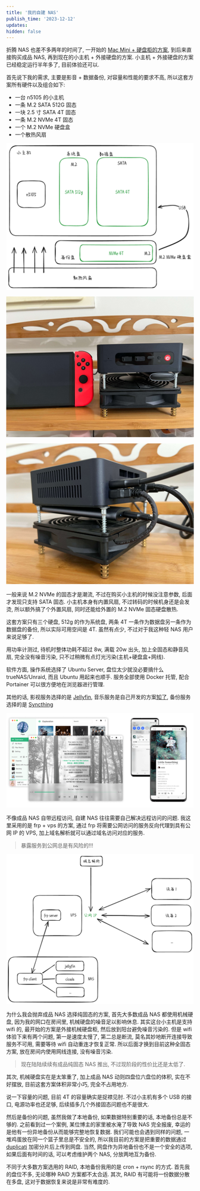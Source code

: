 ```yaml
---
title: '我的自建 NAS'
publish_time: '2023-12-12'
updates:
hidden: false
---
```


折腾 NAS 也差不多两年的时间了, 一开始的 [Mac Mini + 硬盘柜的方案](/remote_accessible_nas_by_mac_mini), 到后来直接购买成品 NAS, 再到现在的小主机 + 外接硬盘的方案. 小主机 + 外接硬盘的方案已经稳定运行半年多了, 目前体验还可以.

首先说下我的需求, 主要是影音 + 数据备份, 对容量和性能的要求不高, 所以这套方案所有硬件以及组合如下:

- 一台 n5105 的小主机
- 一条 M.2 SATA 512G 固态
- 一块 2.5 寸 SATA 4T 固态
- 一条 M.2 NVMe 4T 固态
- 一个 M.2 NVMe 硬盘盒
- 一个散热风扇

![硬件组合](./hardware.png)

![正面和 Switch 对比大小](./front.jpeg)

![侧背面](./side.jpeg)

一般来说 M.2 NVMe 的固态才是潮流, 不过在购买小主机的时候没注意参数, 后面才发现只支持 SATA 固态. 小主机本身有内置风扇, 不过转码的时候机身还是会发烫, 所以额外搞了个外置风扇, 同时还能给外置的 M.2 NVMe 固态硬盘散热.

这套方案只有三个硬盘, 512g 的作为系统盘, 两条 4T 一条作为数据盘另一条作为数据盘的备份, 所以实际可用空间是 4T. 虽然有点少, 不过对于我这种轻 NAS 用户来说足够了.

用功率计测过, 待机时整体功耗不超过 8w, 满载 20w 出头, 加上全固态和静音风扇, 完全没有噪音污染, 只不过稍微有点灯光污染(主机+硬盘盒+网线).

软件方面, 操作系统选择了 Ubuntu Server, 盘位太少就没必要搞什么 trueNAS/Unraid, 而且 Ubuntu 用起来也顺手. 服务全部使用 Docker 托管, 配合 Portainer 可以很方便地在浏览器进行管理.

其他的话, 影视服务选择的是 [Jellyfin](https://jellyfin.org), 音乐服务是自己开发的方案[知了](https://github.com/mebtte/cicada), 备份服务选择的是 [Syncthing](https://syncthing.net)

![知了](./cicada.png)

不像成品 NAS 自带远程访问, 自建 NAS 往往需要自己解决远程访问的问题. 我这里采用的是 frp + vps 的方案, 通过 frp 将需要公网访问的服务反向代理到具有公网 IP 的 VPS, 加上域名解析就可以通过域名访问对应的服务.

> 暴露服务到公网总是有风险的!!!

![frp 示意图](./frp.png)

为什么我会抛弃成品 NAS 选择纯固态的方案, 首先大多数成品 NAS 都使用机械硬盘, 因为我的网口在房间里, 机械硬盘的噪音足以影响休息. 其实这台小主机是支持 wifi 的, 最开始的方案是外接机械硬盘柜, 然后放到阳台避免噪音污染的. 但是 wifi 体验下来有两个问题, 第一是速度太慢了, 第二总是断流, 莫名其妙地断开连接导致服务不可用, 需要等待 wifi 自动重连才恢复正常. 所以后面才换到目前这种全固态方案, 放在房间内使用网线连接, 没有噪音污染.

> 现在陆陆续续有成品纯固态 NAS 推出, 不过现阶段的性价比还是太低了.

其次, 机械硬盘实在是太笨重了, 加上成品 NAS 动则四盘位六盘位的体积, 实在不好摆放, 目前这套方案体积非常小巧, 完全不占用地方.

说一下容量的问题, 目前 4T 的容量确实是捉襟见肘. 不过小主机有多个 USB 的接口, 电源功率也还足够, 后续插多几个外接固态问题也不是很大.

然后是备份的问题, 虽然我做了本地备份, 如果数据特别重要的话, 本地备份总是不够的. 之前看到过一个案例, 某位博主的家里被水淹了导致 NAS 完全报废, 幸运的是他有一份异地备份从而能够完整地恢复数据. 我们可能也会遇到同样的问题, 一堆鸡蛋放在同一个篮子里总是不安全的, 所以我目前的方案是把重要的数据通过 [duplicati](https://www.duplicati.com) 加密分片后上传到网盘. 当然, 网盘作为异地备份也不是一个安全的选项, 如果后面有时间的话, 可以考虑维护两个 NAS, 分放两地互为备份.

不同于大多数方案选用的 RAID, 本地备份我用的是 cron + rsync 的方式. 首先我的盘位不多, 无论哪种 RAID 方案都不太合适. 其次, RAID 有可能将一份数据分散在多盘, 这对于数据恢复来说是非常有难度的.
